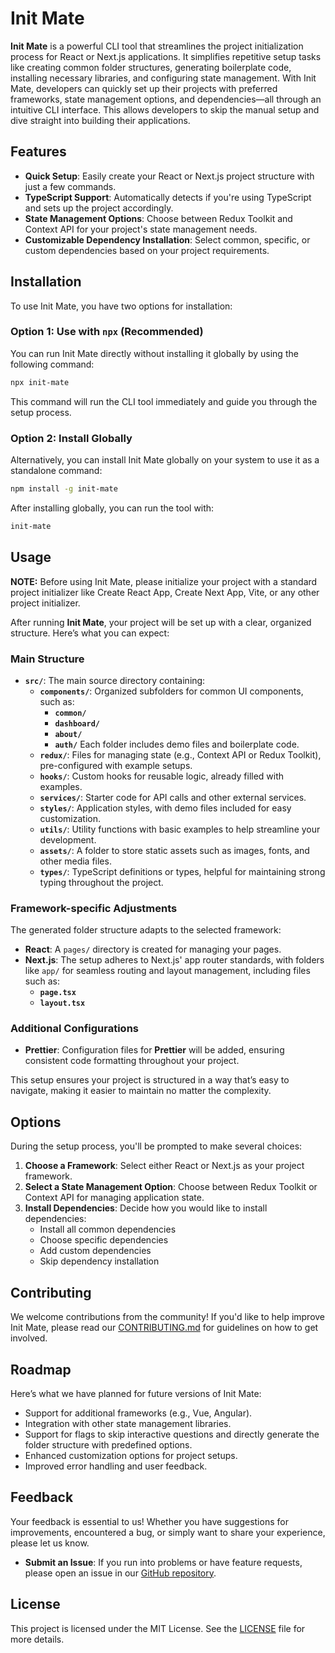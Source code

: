 # Init Mate

**Init Mate** is a powerful CLI tool that streamlines the project initialization process for React or Next.js applications. It simplifies repetitive setup tasks like creating common folder structures, generating boilerplate code, installing necessary libraries, and configuring state management. With Init Mate, developers can quickly set up their projects with preferred frameworks, state management options, and dependencies—all through an intuitive CLI interface. This allows developers to skip the manual setup and dive straight into building their applications.

## Features

- **Quick Setup**: Easily create your React or Next.js project structure with just a few commands.
- **TypeScript Support**: Automatically detects if you're using TypeScript and sets up the project accordingly.
- **State Management Options**: Choose between Redux Toolkit and Context API for your project's state management needs.
- **Customizable Dependency Installation**: Select common, specific, or custom dependencies based on your project requirements.

## Installation

To use Init Mate, you have two options for installation:

### Option 1: Use with `npx` (Recommended)

You can run Init Mate directly without installing it globally by using the following command:

```bash
npx init-mate
```

This command will run the CLI tool immediately and guide you through the setup process.

### Option 2: Install Globally

Alternatively, you can install Init Mate globally on your system to use it as a standalone command:

```bash
npm install -g init-mate
```

After installing globally, you can run the tool with:

```bash
init-mate
```

## Usage

**NOTE:** Before using Init Mate, please initialize your project with a standard project initializer like Create React App, Create Next App, Vite, or any other project initializer.

After running **Init Mate**, your project will be set up with a clear, organized structure. Here’s what you can expect:

### Main Structure

- **`src/`**: The main source directory containing:
  - **`components/`**: Organized subfolders for common UI components, such as:
    - **`common/`**
    - **`dashboard/`**
    - **`about/`**
    - **`auth/`**
      Each folder includes demo files and boilerplate code.
  - **`redux/`**: Files for managing state (e.g., Context API or Redux Toolkit), pre-configured with example setups.
  - **`hooks/`**: Custom hooks for reusable logic, already filled with examples.
  - **`services/`**: Starter code for API calls and other external services.
  - **`styles/`**: Application styles, with demo files included for easy customization.
  - **`utils/`**: Utility functions with basic examples to help streamline your development.
  - **`assets/`**: A folder to store static assets such as images, fonts, and other media files.
  - **`types/`**: TypeScript definitions or types, helpful for maintaining strong typing throughout the project.

### Framework-specific Adjustments

The generated folder structure adapts to the selected framework:

- **React**: A `pages/` directory is created for managing your pages.
- **Next.js**: The setup adheres to Next.js' app router standards, with folders like `app/` for seamless routing and layout management, including files such as:
  - **`page.tsx`**
  - **`layout.tsx`**

### Additional Configurations

- **Prettier**: Configuration files for **Prettier** will be added, ensuring consistent code formatting throughout your project.

This setup ensures your project is structured in a way that’s easy to navigate, making it easier to maintain no matter the complexity.

## Options

During the setup process, you'll be prompted to make several choices:

1. **Choose a Framework**: Select either React or Next.js as your project framework.
2. **Select a State Management Option**: Choose between Redux Toolkit or Context API for managing application state.
3. **Install Dependencies**: Decide how you would like to install dependencies:
   - Install all common dependencies
   - Choose specific dependencies
   - Add custom dependencies
   - Skip dependency installation

## Contributing

We welcome contributions from the community! If you'd like to help improve Init Mate, please read our [CONTRIBUTING.md](https://github.com/yash-jivani/init-mate/blob/master/CONTRIBUTING.md) for guidelines on how to get involved.

## Roadmap

Here’s what we have planned for future versions of Init Mate:

- Support for additional frameworks (e.g., Vue, Angular).
- Integration with other state management libraries.
- Support for flags to skip interactive questions and directly generate the folder structure with predefined options.
- Enhanced customization options for project setups.
- Improved error handling and user feedback.

## Feedback

Your feedback is essential to us! Whether you have suggestions for improvements, encountered a bug, or simply want to share your experience, please let us know.

- **Submit an Issue**: If you run into problems or have feature requests, please open an issue in our [GitHub repository](https://github.com/yash-jivani/init-mate/issues).

## License

This project is licensed under the MIT License. See the [LICENSE](https://github.com/yash-jivani/init-mate/blob/master/LICENSE) file for more details.
